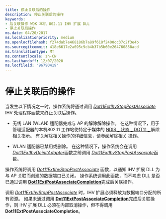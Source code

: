 ```yaml
---
title: 停止关联后的操作
description: 停止关联后的操作
keywords:
- 后关联操作 WDK 本机 802.11 IHV 扩展 DLL
- 停止关联后操作
ms.date: 04/20/2017
ms.localizationpriority: medium
ms.openlocfilehash: f274dab7e468186b7a89f618f2400cc37c2f3e4b
ms.sourcegitcommit: 418e6617e2a695c9cb4b37b5b60e264760858acd
ms.translationtype: MT
ms.contentlocale: zh-CN
ms.lasthandoff: 12/07/2020
ms.locfileid: "96790419"
---
```

# <a name="stopping-a-post-association-operation"></a>停止关联后的操作




 

当发生以下情况之一时，操作系统将通过调用 [*Dot11ExtIhvStopPostAssociate*](/windows-hardware/drivers/ddi/wlanihv/nc-wlanihv-dot11extihv_stop_post_associate) IHV 处理程序函数来终止关联后操作。

-   无线 LAN (WLAN) 适配器完成与 AP 的解除解除操作。 在这种情况下，用于管理适配器的本机802.11 工作站使特定于媒体的 [NDIS \_ 状态 \_ DOT11 \_ ](/previous-versions/windows/hardware/wireless/ndis-status-dot11-disassociation) 解除相关指示。 有关解除相关操作的详细信息，请参阅解除相关 [操作](/previous-versions/windows/hardware/wireless/disassociation-operations)。

-   WLAN 适配器已禁用或删除。 在这种情况下，操作系统会在调用 [*Dot11ExtIhvDeinitAdapter*](/windows-hardware/drivers/ddi/wlanihv/nc-wlanihv-dot11extihv_deinit_adapter)函数之前调用 [*Dot11ExtIhvStopPostAssociate*](/windows-hardware/drivers/ddi/wlanihv/nc-wlanihv-dot11extihv_stop_post_associate)函数。

操作系统将调用 [*Dot11ExtIhvStopPostAssociate*](/windows-hardware/drivers/ddi/wlanihv/nc-wlanihv-dot11extihv_stop_post_associate) 函数，以通知 IHV 扩展 DLL 为与 AP 关联而创建的数据端口已关闭。 操作系统调用此函数，而不考虑 DLL 是否已通过调用 [**Dot11ExtPostAssociateCompletion**](/windows-hardware/drivers/ddi/wlanihv/nc-wlanihv-dot11ext_post_associate_completion)完成后关联操作。

调用 [*Dot11ExtIhvStopPostAssociate*](/windows-hardware/drivers/ddi/wlanihv/nc-wlanihv-dot11extihv_stop_post_associate) 时，IHV 扩展必须释放为数据端口分配的所有资源。 如果未通过调用 [**Dot11ExtPostAssociateCompletion**](/windows-hardware/drivers/ddi/wlanihv/nc-wlanihv-dot11ext_post_associate_completion)完成后关联操作，则 IHV 扩展 DLL 必须在内部取消操作，但不得调用 **Dot11ExtPostAssociateCompletion**。

 

 
